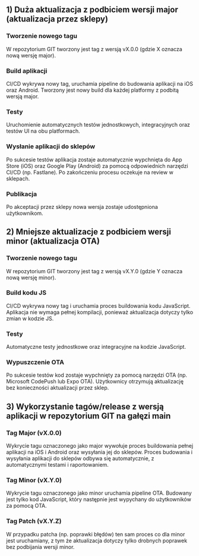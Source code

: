 ## 1) Duża aktualizacja z podbiciem wersji major (aktualizacja przez sklepy)

### Tworzenie nowego tagu
W repozytorium GIT tworzony jest tag z wersją vX.0.0 (gdzie X oznacza nową wersję major).

### Build aplikacji
CI/CD wykrywa nowy tag, uruchamia pipeline do budowania aplikacji na iOS oraz Android. Tworzony jest nowy build dla każdej platformy z podbitą wersją major.

### Testy
Uruchomienie automatycznych testów jednostkowych, integracyjnych oraz testów UI na obu platformach.

### Wysłanie aplikacji do sklepów
Po sukcesie testów aplikacja zostaje automatycznie wypchnięta do App Store (iOS) oraz Google Play (Android) za pomocą odpowiednich narzędzi CI/CD (np. Fastlane). Po zakończeniu procesu oczekuje na review w sklepach.

### Publikacja
Po akceptacji przez sklepy nowa wersja zostaje udostępniona użytkownikom.

## 2) Mniejsze aktualizacje z podbiciem wersji minor (aktualizacja OTA)

### Tworzenie nowego tagu
W repozytorium GIT tworzony jest tag z wersją vX.Y.0 (gdzie Y oznacza nową wersję minor).

### Build kodu JS
CI/CD wykrywa nowy tag i uruchamia proces buildowania kodu JavaScript. Aplikacja nie wymaga pełnej kompilacji, ponieważ aktualizacja dotyczy tylko zmian w kodzie JS.

### Testy
Automatyczne testy jednostkowe oraz integracyjne na kodzie JavaScript.

### Wypuszczenie OTA
Po sukcesie testów kod zostaje wypchnięty za pomocą narzędzi OTA (np. Microsoft CodePush lub Expo OTA). Użytkownicy otrzymują aktualizację bez konieczności aktualizacji przez sklep.

## 3) Wykorzystanie tagów/release z wersją aplikacji w repozytorium GIT na gałęzi main

### Tag Major (vX.0.0)
Wykrycie tagu oznaczonego jako major wywołuje proces buildowania pełnej aplikacji na iOS i Android oraz wysyłania jej do sklepów. Proces budowania i wysyłania aplikacji do sklepów odbywa się automatycznie, z automatycznymi testami i raportowaniem.

### Tag Minor (vX.Y.0)
Wykrycie tagu oznaczonego jako minor uruchamia pipeline OTA. Budowany jest tylko kod JavaScript, który następnie jest wypychany do użytkowników za pomocą OTA.

### Tag Patch (vX.Y.Z)
W przypadku patcha (np. poprawki błędów) ten sam proces co dla minor jest uruchamiany, z tym że aktualizacja dotyczy tylko drobnych poprawek bez podbijania wersji minor.

